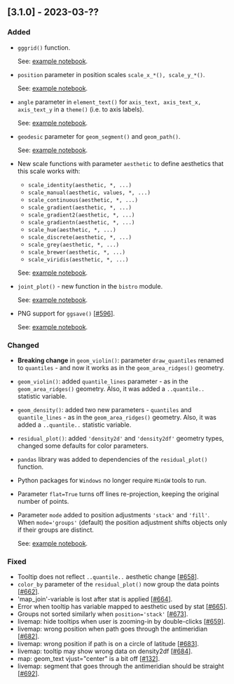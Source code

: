 ## [3.1.0] - 2023-03-??

### Added

- `gggrid()` function.

  See: [example notebook](https://nbviewer.org/github/JetBrains/lets-plot/blob/master/docs/f-23a/plot_grid.ipynb).


- `position` parameter in position scales `scale_x_*(), scale_y_*()`.       

  See: [example notebook](https://nbviewer.org/github/JetBrains/lets-plot/blob/master/docs/f-23a/axis_position.ipynb).


- `angle` parameter in `element_text()` for `axis_text, axis_text_x, axis_text_y` in a `theme()` (i.e. to axis labels).

  See: [example notebook](https://nbviewer.org/github/JetBrains/lets-plot/blob/master/docs/f-23a/axis_text_angle.ipynb).  


- `geodesic` parameter for `geom_segment()` and `geom_path()`.

  See: [example notebook](https://nbviewer.org/github/JetBrains/lets-plot/blob/master/docs/f-23a/param_geodesic.ipynb).


- New scale functions with  parameter `aesthetic` to define aesthetics that this scale works with:
  - `scale_identity(aesthetic, *, ...)`
  - `scale_manual(aesthetic, values, *, ...)`
  - `scale_continuous(aesthetic, *, ...)`
  - `scale_gradient(aesthetic, *, ...)`
  - `scale_gradient2(aesthetic, *, ...)`
  - `scale_gradientn(aesthetic, *, ...)`
  - `scale_hue(aesthetic, *, ...)`
  - `scale_discrete(aesthetic, *, ...)`
  - `scale_grey(aesthetic, *, ...)`
  - `scale_brewer(aesthetic, *, ...)`
  - `scale_viridis(aesthetic, *, ...)`
    
  See: [example notebook](https://nbviewer.org/github/JetBrains/lets-plot/blob/master/docs/f-23a/scale_functions.ipynb).


- `joint_plot()` - new function in the `bistro` module.

  See: [example notebook](https://nbviewer.org/github/JetBrains/lets-plot/blob/master/docs/f-23a/joint_plot.ipynb).


- PNG support for `ggsave()` [[#596](https://github.com/JetBrains/lets-plot/issues/596)].
  
  See: [example notebook](https://nbviewer.org/github/JetBrains/lets-plot/blob/master/docs/f-23a/export_to_png.ipynb).


### Changed

- **Breaking change** in `geom_violin()`: parameter `draw_quantiles` renamed to `quantiles` - and now it works as in the `geom_area_ridges()` geometry.

- `geom_violin()`: added `quantile_lines` parameter - as in the `geom_area_ridges()` geometry. Also, it was added a `..quantile..` statistic variable.

- `geom_density()`: added two new parameters - `quantiles` and `quantile_lines` - as in the `geom_area_ridges()` geometry. Also, it was added a `..quantile..` statistic variable.

- `residual_plot()`: added `'density2d'` and `'density2df'` geometry types, changed some defaults for color parameters. 

- `pandas` library was added to dependencies of the `residual_plot()` function.

- Python packages for `Windows` no longer require `MinGW` tools to run.

- Parameter `flat=True` turns off lines re-projection, keeping the original number of points.

- Parameter `mode` added to position adjustments `'stack'` and `'fill'`. When `mode='groups'` (default) the position adjustment shifts objects only if their groups are distinct.

  See: [example notebook](https://nbviewer.org/github/JetBrains/lets-plot/blob/master/docs/f-23a/position_stack.ipynb).

### Fixed

- Tooltip does not reflect `..quantile..` aesthetic change [[#658](https://github.com/JetBrains/lets-plot/issues/658)].
- `color_by` parameter of the `residual_plot()` now group the data points [[#662](https://github.com/JetBrains/lets-plot/issues/662)].
- 'map_join'-variable is lost after stat is applied [[#664](https://github.com/JetBrains/lets-plot/issues/664)].
- Error when tooltip has variable mapped to aesthetic used by stat [[#665](https://github.com/JetBrains/lets-plot/issues/665)].
- Groups not sorted similarly when `position='stack'` [[#673](https://github.com/JetBrains/lets-plot/issues/673)].
- livemap: hide tooltips when user is zooming-in by double-clicks [[#659](https://github.com/JetBrains/lets-plot/issues/659)].
- livemap: wrong position when path goes through the antimeridian [[#682](https://github.com/JetBrains/lets-plot/issues/682)].
- livemap: wrong position if path is on a circle of latitude [[#683](https://github.com/JetBrains/lets-plot/issues/683)].
- livemap: tooltip may show wrong data on density2df [[#684](https://github.com/JetBrains/lets-plot/issues/684)].
- map: geom_text vjust="center" is a bit off [[#132](https://github.com/JetBrains/lets-plot/issues/132)].
- livemap: segment that goes through the antimeridian should be straight [[#692](https://github.com/JetBrains/lets-plot/issues/692)].